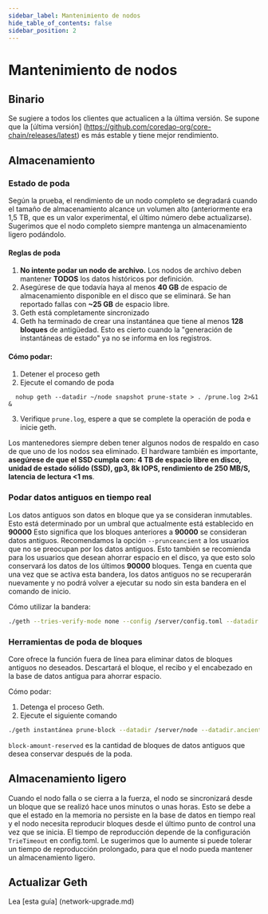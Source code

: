 ```yaml
---
sidebar_label: Mantenimiento de nodos
hide_table_of_contents: false
sidebar_position: 2
---
```


# Mantenimiento de nodos

## Binario

Se sugiere a todos los clientes que actualicen a la última versión. Se supone que la [última versión] (https://github.com/coredao-org/core-chain/releases/latest) es más estable y tiene mejor rendimiento.

## Almacenamiento

### Estado de poda

Según la prueba, el rendimiento de un nodo completo se degradará cuando el tamaño de almacenamiento alcance un volumen alto (anteriormente era 1,5 TB, que es un valor experimental, el último número debe actualizarse). Sugerimos que el nodo completo siempre mantenga un almacenamiento ligero podándolo.

#### Reglas de poda

1. **No intente podar un nodo de archivo.** Los nodos de archivo deben mantener **TODOS** los datos históricos por definición.
2. Asegúrese de que todavía haya al menos **40 GB** de espacio de almacenamiento disponible en el disco que se eliminará. Se han reportado fallas con **~25 GB** de espacio libre.
3. Geth está completamente sincronizado
4. Geth ha terminado de crear una instantánea que tiene al menos **128 bloques** de antigüedad. Esto es cierto cuando la "generación de instantáneas de estado" ya no se informa en los registros.

#### Cómo podar:

1. Detener el proceso geth
2. Ejecute el comando de poda

`	nohup geth --datadir ~/node snapshot prune-state > . /prune.log 2>&1 & `

3. Verifique `prune.log`, espere a que se complete la operación de poda e inicie geth.

Los mantenedores siempre deben tener algunos nodos de respaldo en caso de que uno de los nodos sea eliminado. El hardware también es importante, **asegúrese de que el SSD cumpla con: 4 TB de espacio libre en disco, unidad de estado sólido (SSD), gp3, 8k IOPS, rendimiento de 250 MB/S, latencia de lectura \<1 ms**.

### Podar datos antiguos en tiempo real

Los datos antiguos son datos en bloque que ya se consideran inmutables. Esto está determinado por un umbral que actualmente está establecido en **90000** Esto significa que los bloques anteriores a **90000** se consideran datos antiguos. Recomendamos la opción `--prunceancient` a los usuarios que no se preocupan por los datos antiguos. Esto también se recomienda para los usuarios que desean ahorrar espacio en el disco, ya que esto solo conservará los datos de los últimos **90000** bloques.  Tenga en cuenta que una vez que se activa esta bandera, los datos antiguos no se recuperarán nuevamente y no podrá volver a ejecutar su nodo sin esta bandera en el comando de inicio.

Cómo utilizar la bandera:

```bash
./geth --tries-verify-mode none --config /server/config.toml --datadir /server/node --cache 8000 --rpc.allow-unprotected-txs --txlookuplimit 0 --pruneancient=true --syncmode=full
```

### Herramientas de poda de bloques

Core ofrece la función fuera de línea para eliminar datos de bloques antiguos no deseados. Descartará el bloque, el recibo y el encabezado en la base de datos antigua para ahorrar espacio.

Cómo podar:

1. Detenga el proceso Geth.
2. Ejecute el siguiente comando

```bash
./geth instantánea prune-block --datadir /server/node --datadir.ancient ./chaindata/ancient --block-amount-reserved 1024
```

`block-amount-reserved` es la cantidad de bloques de datos antiguos que desea conservar después de la poda.

## Almacenamiento ligero

Cuando el nodo falla o se cierra a la fuerza, el nodo se sincronizará desde un bloque que se realizó hace unos minutos o unas horas. Esto se debe a que el estado en la memoria no persiste en la base de datos en tiempo real y el nodo necesita reproducir bloques desde el último punto de control una vez que se inicia. El tiempo de reproducción depende de la configuración `TrieTimeout` en config.toml.  Le sugerimos que lo aumente si puede tolerar un tiempo de reproducción prolongado, para que el nodo pueda mantener un almacenamiento ligero.

## Actualizar Geth

Lea [esta guía] (network-upgrade.md)

